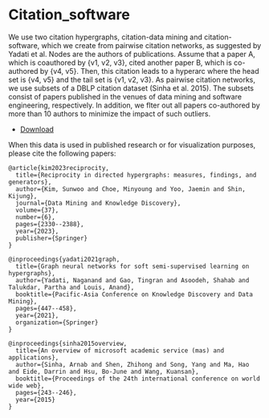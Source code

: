 # Citation_software 

We use two citation hypergraphs, citation-data mining and citation-software,
which we create from pairwise citation networks, as suggested by Yadati et  al. Nodes are the authors of publications. Assume that a paper A, which is coauthored by {v1, v2, v3}, cited another paper B, which is co-authored by {v4, v5}.
Then, this citation leads to a hyperarc where the head set is {v4, v5} and the tail set is
{v1, v2, v3}. As pairwise citation networks, we use subsets of a DBLP citation dataset
(Sinha et al. 2015). The subsets consist of papers published in the venues of data mining and software engineering, respectively.
In addition, we flter out all papers
co-authored by more than 10 authors to minimize the impact of such outliers.

* [Download]()

When this data is used in published research or for visualization purposes, please cite the following papers:

```
@article{kim2023reciprocity,
  title={Reciprocity in directed hypergraphs: measures, findings, and generators},
  author={Kim, Sunwoo and Choe, Minyoung and Yoo, Jaemin and Shin, Kijung},
  journal={Data Mining and Knowledge Discovery},
  volume={37},
  number={6},
  pages={2330--2388},
  year={2023},
  publisher={Springer}
}

@inproceedings{yadati2021graph,
  title={Graph neural networks for soft semi-supervised learning on hypergraphs},
  author={Yadati, Naganand and Gao, Tingran and Asoodeh, Shahab and Talukdar, Partha and Louis, Anand},
  booktitle={Pacific-Asia Conference on Knowledge Discovery and Data Mining},
  pages={447--458},
  year={2021},
  organization={Springer}
}

@inproceedings{sinha2015overview,
  title={An overview of microsoft academic service (mas) and applications},
  author={Sinha, Arnab and Shen, Zhihong and Song, Yang and Ma, Hao and Eide, Darrin and Hsu, Bo-June and Wang, Kuansan},
  booktitle={Proceedings of the 24th international conference on world wide web},
  pages={243--246},
  year={2015}
}
```
